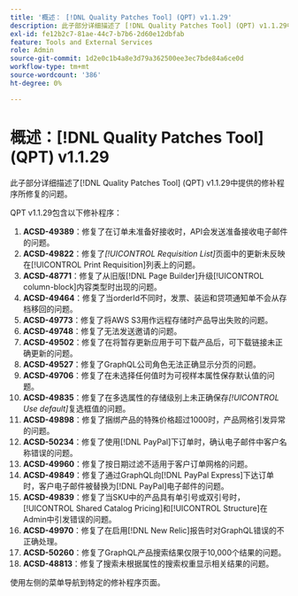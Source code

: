 ```yaml
---
title: '概述： [!DNL Quality Patches Tool] (QPT) v1.1.29'
description: 此子部分详细描述了 [!DNL Quality Patches Tool] (QPT) v1.1.29中提供的修补程序所修复的问题。
exl-id: fe12b2c7-81ae-44c7-b7b6-2d60e12dbfab
feature: Tools and External Services
role: Admin
source-git-commit: 1d2e0c1b4a8e3d79a362500ee3ec7bde84a6ce0d
workflow-type: tm+mt
source-wordcount: '386'
ht-degree: 0%

---
```


# 概述：[!DNL Quality Patches Tool] (QPT) v1.1.29

此子部分详细描述了[!DNL Quality Patches Tool] (QPT) v1.1.29中提供的修补程序所修复的问题。

QPT v1.1.29包含以下修补程序：

1. **ACSD-49389**：修复了在订单未准备好接收时，API会发送准备接收电子邮件的问题。
1. **ACSD-49822**：修复了&#x200B;*[!UICONTROL Requisition List]*&#x200B;页面中的更新未反映在[!UICONTROL Print Requisition]列表上的问题。
1. **ACSD-48771**：修复了从旧版[!DNL Page Builder]升级[!UICONTROL column-block]内容类型时出现的问题。
1. **ACSD-49464**：修复了当orderId不同时，发票、装运和贷项通知单不会从存档移回的问题。
1. **ACSD-49773**：修复了将AWS S3用作远程存储时产品导出失败的问题。
1. **ACSD-49748**：修复了无法发送邀请的问题。
1. **ACSD-49502**：修复了在将暂存更新应用于可下载产品后，可下载链接未正确更新的问题。
1. **ACSD-49527**：修复了GraphQL公司角色无法正确显示分页的问题。
1. **ACSD-49706**：修复了在未选择任何值时为可视样本属性保存默认值的问题。
1. **ACSD-49835**：修复了在多选属性的存储级别上未正确保存&#x200B;*[!UICONTROL Use default]*&#x200B;复选框值的问题。
1. **ACSD-49898**：修复了捆绑产品的特殊价格超过1000时，产品网格引发异常的问题。
1. **ACSD-50234**：修复了使用[!DNL PayPal]下订单时，确认电子邮件中客户名称错误的问题。
1. **ACSD-49960**：修复了按日期过滤不适用于客户订单网格的问题。
1. **ACSD-49849**：修复了通过GraphQL向[!DNL PayPal Express]下达订单时，客户电子邮件被替换为[!DNL PayPal]电子邮件的问题。
1. **ACSD-49839**：修复了当SKU中的产品具有单引号或双引号时，[!UICONTROL Shared Catalog Pricing]和[!UICONTROL Structure]在Admin中引发错误的问题。
1. **ACSD-49970**：修复了在启用[!DNL New Relic]报告时对GraphQL错误的不正确处理。
1. **ACSD-50260**：修复了GraphQL产品搜索结果仅限于10,000个结果的问题。
1. **ACSD-48813**：修复了搜索未根据属性的搜索权重显示相关结果的问题。

使用左侧的菜单导航到特定的修补程序页面。
